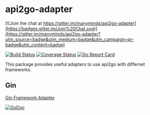 # api2go-adapter 

[![Join the chat at https://gitter.im/manyminds/api2go-adapter](https://badges.gitter.im/Join%20Chat.svg)](https://gitter.im/manyminds/api2go-adapter?utm_source=badge&utm_medium=badge&utm_campaign=pr-badge&utm_content=badge)

[![Build Status](https://travis-ci.org/manyminds/api2go-adapter.svg?branch=master)](https://travis-ci.org/manyminds/api2go-adapter)
[![Coverage Status](https://coveralls.io/repos/manyminds/api2go-adapter/badge.svg?branch=master&service=github)](https://coveralls.io/github/manyminds/api2go-adapter?branch=master)
[![Go Report Card](http://goreportcard.com/badge/manyminds/api2go-adapter)](http://goreportcard.com/report/manyminds/api2go-adapter)

This package provides useful adapters to use api2go with differnet frameworks.

## Gin

[Gin Framework Adapter](https://github.com/manyminds/api2go-adapter/gingonic)

[![GoDoc](https://godoc.org/github.com/manyminds/api2go-adapter/gingonic?status.svg)](https://godoc.org/github.com/manyminds/api2go-adapter/gingonic)